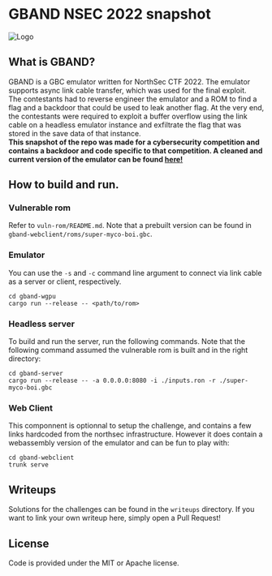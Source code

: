 # GBAND NSEC 2022 snapshot
![Logo](logos/gband-2-transparent.png)

## What is GBAND?
GBAND is a GBC emulator written for NorthSec CTF 2022. The emulator supports async link cable transfer, which was used for the final exploit.    
The contestants had to reverse engineer the emulator and a ROM to find a flag and a backdoor that could be used to leak another flag. At the very end, the contestants were required to exploit a buffer overflow using the link cable on a headless emulator instance and exfiltrate the flag  that was stored in the save data of that instance.  
**This snapshot of the repo was made for a cybersecurity competition and contains a backdoor and code specific to that competition. A cleaned and current version of the emulator can be found [here!](https://github.com/zer0x64/gband)**

## How to build and run.

### Vulnerable rom
Refer to `vuln-rom/README.md`. Note that a prebuilt version can be found in `gband-webclient/roms/super-myco-boi.gbc`.

### Emulator
You can use the `-s` and `-c` command line argument to connect via link cable as a server or client, respectively.
```
cd gband-wgpu
cargo run --release -- <path/to/rom>
```

### Headless server
To build and run the server, run the following commands. Note that the following command assumed the vulnerable rom is built and in the right directory:
```
cd gband-server
cargo run --release -- -a 0.0.0.0:8080 -i ./inputs.ron -r ./super-myco-boi.gbc
```

### Web Client
This componnent is optionnal to setup the challenge, and contains a few links hardcoded from the northsec infrastructure.
However it does contain a webassembly version of the emulator and can be fun to play with:
```
cd gband-webclient
trunk serve
```

## Writeups
Solutions for the challenges can be found in the `writeups` directory. If you want to link your own writeup here, simply open a Pull Request!

## License
Code is provided under the MIT or Apache license.
